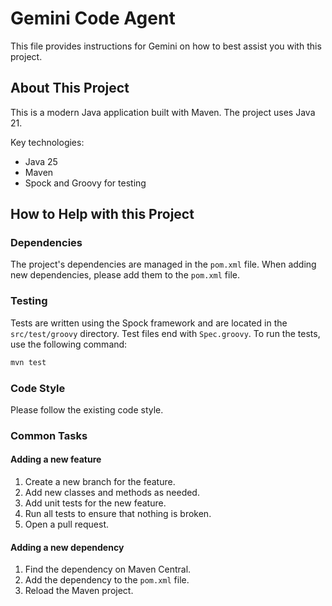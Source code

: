 # Gemini Code Agent

This file provides instructions for Gemini on how to best assist you with this project.

## About This Project

This is a modern Java application built with Maven. The project uses Java 21.

Key technologies:
- Java 25
- Maven
- Spock and Groovy for testing

## How to Help with this Project

### Dependencies

The project's dependencies are managed in the `pom.xml` file. When adding new dependencies, please add them to the `pom.xml` file.

### Testing

Tests are written using the Spock framework and are located in the `src/test/groovy` directory. Test files end with `Spec.groovy`. To run the tests, use the following command:

```bash
mvn test
```

### Code Style

Please follow the existing code style.

### Common Tasks

#### Adding a new feature

1.  Create a new branch for the feature.
2.  Add new classes and methods as needed.
3.  Add unit tests for the new feature.
4.  Run all tests to ensure that nothing is broken.
5.  Open a pull request.

#### Adding a new dependency

1.  Find the dependency on Maven Central.
2.  Add the dependency to the `pom.xml` file.
3.  Reload the Maven project.
